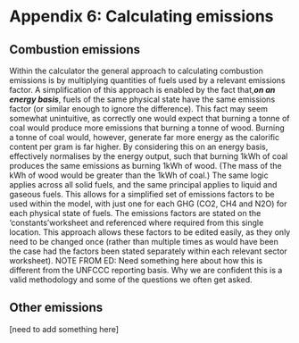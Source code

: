 # Appendix 6: Calculating emissions
## Combustion emissions
Within the calculator the general approach to calculating combustion emissions is by multiplying quantities of fuels used by a relevant emissions factor. A simplification of this approach is enabled by the fact that,**_on an energy basis_**, fuels of the same physical state have the same emissions factor (or similar enough to ignore the difference).
This fact may seem somewhat unintuitive, as correctly one would expect that burning a tonne of coal would produce more emissions that burning a tonne of wood. Burning a tonne of coal would, however, generate far more energy as the calorific content per gram is far higher. By considering this on an energy basis, effectively normalises by the energy output, such that burning 1kWh of coal produces the same emissions as burning 1kWh of wood. (The mass of the kWh of wood would be greater than the 1kWh of coal.)
The same logic applies across all solid fuels, and the same principal applies to liquid and gaseous fuels.
This allows for a simplified set of emissions factors to be used within the model, with just one for each GHG (CO2, CH4 and N2O) for each physical state of fuels.
The emissions factors are stated on the ‘constants’worksheet and referenced where required from this single location. This approach allows these factors to be edited easily, as they only need to be changed once (rather than multiple times as would have been the case had the factors been stated separately within each relevant sector worksheet).
NOTE FROM ED: Need something here about how this is different from the UNFCCC reporting basis. Why we are confident this is a valid methodology and some of the questions we often get asked. 
## Other emissions
[need to add something here]


